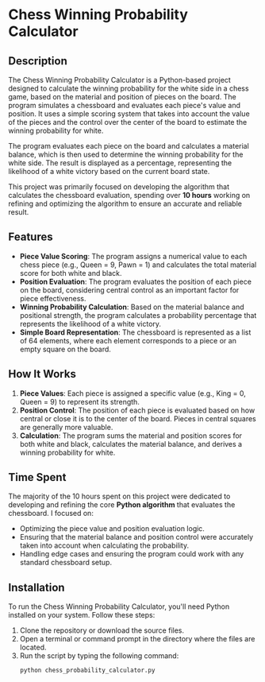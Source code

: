 # Chess Winning Probability Calculator

## Description
The Chess Winning Probability Calculator is a Python-based project designed to calculate the winning probability for the white side in a chess game, based on the material and position of pieces on the board. The program simulates a chessboard and evaluates each piece's value and position. It uses a simple scoring system that takes into account the value of the pieces and the control over the center of the board to estimate the winning probability for white.

The program evaluates each piece on the board and calculates a material balance, which is then used to determine the winning probability for the white side. The result is displayed as a percentage, representing the likelihood of a white victory based on the current board state.

This project was primarily focused on developing the algorithm that calculates the chessboard evaluation, spending over **10 hours** working on refining and optimizing the algorithm to ensure an accurate and reliable result.

## Features
- **Piece Value Scoring**: The program assigns a numerical value to each chess piece (e.g., Queen = 9, Pawn = 1) and calculates the total material score for both white and black.
- **Position Evaluation**: The program evaluates the position of each piece on the board, considering central control as an important factor for piece effectiveness.
- **Winning Probability Calculation**: Based on the material balance and positional strength, the program calculates a probability percentage that represents the likelihood of a white victory.
- **Simple Board Representation**: The chessboard is represented as a list of 64 elements, where each element corresponds to a piece or an empty square on the board.

## How It Works
1. **Piece Values**: Each piece is assigned a specific value (e.g., King = 0, Queen = 9) to represent its strength.
2. **Position Control**: The position of each piece is evaluated based on how central or close it is to the center of the board. Pieces in central squares are generally more valuable.
3. **Calculation**: The program sums the material and position scores for both white and black, calculates the material balance, and derives a winning probability for white.

## Time Spent
The majority of the 10 hours spent on this project were dedicated to developing and refining the core **Python algorithm** that evaluates the chessboard. I focused on:
- Optimizing the piece value and position evaluation logic.
- Ensuring that the material balance and position control were accurately taken into account when calculating the probability.
- Handling edge cases and ensuring the program could work with any standard chessboard setup.

## Installation
To run the Chess Winning Probability Calculator, you'll need Python installed on your system. Follow these steps:

1. Clone the repository or download the source files.
2. Open a terminal or command prompt in the directory where the files are located.
3. Run the script by typing the following command:
   ```bash
   python chess_probability_calculator.py
 

